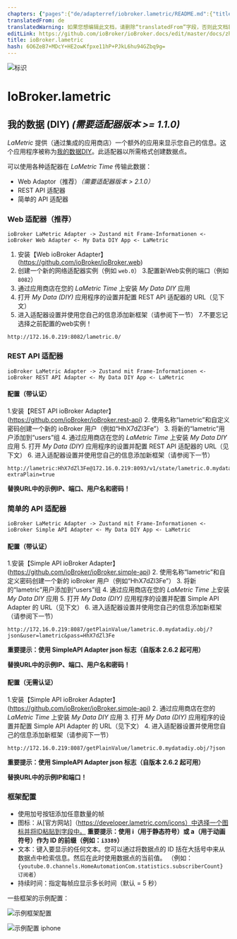 ```yaml
---
chapters: {"pages":{"de/adapterref/iobroker.lametric/README.md":{"title":{"de":"ioBroker.lametric"},"content":"de/adapterref/iobroker.lametric/README.md"},"de/adapterref/iobroker.lametric/apps.md":{"title":{"de":"ioBroker.lametric"},"content":"de/adapterref/iobroker.lametric/apps.md"},"de/adapterref/iobroker.lametric/my-data-diy.md":{"title":{"de":"ioBroker.lametric"},"content":"de/adapterref/iobroker.lametric/my-data-diy.md"},"de/adapterref/iobroker.lametric/notifications.md":{"title":{"de":"ioBroker.lametric"},"content":"de/adapterref/iobroker.lametric/notifications.md"},"de/adapterref/iobroker.lametric/blockly.md":{"title":{"de":"ioBroker.lametric"},"content":"de/adapterref/iobroker.lametric/blockly.md"}}}
translatedFrom: de
translatedWarning: 如果您想编辑此文档，请删除“translatedFrom”字段，否则此文档将再次自动翻译
editLink: https://github.com/ioBroker/ioBroker.docs/edit/master/docs/zh-cn/adapterref/iobroker.lametric/my-data-diy.md
title: ioBroker.lametric
hash: 6O6ZeB7+MDcY+HE2owKfpxe11hP+PJkL6hu94GZbq9g=
---
```

![标识](../../../de/adapterref/iobroker.lametric/../../admin/lametric.png)

# IoBroker.lametric
## 我的数据 (DIY) *(需要适配器版本 >= 1.1.0)*
*LaMetric* 提供（通过集成的应用商店）一个额外的应用来显示您自己的信息。这个应用程序被称为[我的数据DIY](https://apps.lametric.com/apps/my_data__diy_/8942)。此适配器以所需格式创建数据点。

可以使用各种适配器在 *LaMetric Time* 传输此数据：

- Web Adaptor（推荐）*（需要适配器版本 > 2.1.0）*
- REST API 适配器
- 简单的 API 适配器

### Web 适配器（推荐）
```ioBroker LaMetric Adapter -> Zustand mit Frame-Informationen <- ioBroker Web Adapter <- My Data DIY App <- LaMetric```

1. 安装【Web ioBroker Adapter】(https://github.com/ioBroker/ioBroker.web)
2. 创建一个新的网络适配器实例（例如 ``web.0``）
3.配置新Web实例的端口（例如``8082``）
4. 通过应用商店在您的 *LaMetric Time* 上安装 *My Data DIY* 应用
5. 打开 *My Data (DIY)* 应用程序的设置并配置 REST API 适配器的 URL（见下文）
6. 进入适配器设置并使用您自己的信息添加新框架（请参阅下一节）
7.不要忘记选择之前配置的web实例！

```
http://172.16.0.219:8082/lametric.0/
```

### REST API 适配器
```ioBroker LaMetric Adapter -> Zustand mit Frame-Informationen <- ioBroker REST API Adapter <- My Data DIY App <- LaMetric```

#### 配置（带认证）
1.安装【REST API ioBroker Adapter】(https://github.com/ioBroker/ioBroker.rest-api)
2. 使用名称“lametric”和自定义密码创建一个新的 ioBroker 用户（例如“HhX7dZl3Fe”）
3. 将新的“lametric”用户添加到“users”组
4. 通过应用商店在您的 *LaMetric Time* 上安装 *My Data DIY* 应用
5. 打开 *My Data (DIY)* 应用程序的设置并配置 REST API 适配器的 URL（见下文）
6. 进入适配器设置并使用您自己的信息添加新框架（请参阅下一节）

```
http://lametric:HhX7dZl3Fe@172.16.0.219:8093/v1/state/lametric.0.mydatadiy.obj/plain?extraPlain=true
```

**替换URL中的示例IP、端口、用户名和密码！**

### 简单的 API 适配器
```ioBroker LaMetric Adapter -> Zustand mit Frame-Informationen <- ioBroker Simple API Adapter <- My Data DIY App <- LaMetric```

#### 配置（带认证）
1.安装【Simple API ioBroker Adapter】(https://github.com/ioBroker/ioBroker.simple-api)
2. 使用名称“lametric”和自定义密码创建一个新的 ioBroker 用户（例如“HhX7dZl3Fe”）
3. 将新的“lametric”用户添加到“users”组
4. 通过应用商店在您的 *LaMetric Time* 上安装 *My Data DIY* 应用
5. 打开 *My Data (DIY)* 应用程序的设置并配置 Simple API Adapter 的 URL（见下文）
6. 进入适配器设置并使用您自己的信息添加新框架（请参阅下一节）

```
http://172.16.0.219:8087/getPlainValue/lametric.0.mydatadiy.obj/?json&user=lametric&pass=HhX7dZl3Fe
```

**重要提示：使用 SimpleAPI Adapter json 标志（自版本 2.6.2 起可用）**

**替换URL中的示例IP、端口、用户名和密码！**

#### 配置（无需认证）
1.安装【Simple API ioBroker Adapter】(https://github.com/ioBroker/ioBroker.simple-api)
2. 通过应用商店在您的 *LaMetric Time* 上安装 *My Data DIY* 应用
3. 打开 *My Data (DIY)* 应用程序的设置并配置 Simple API Adapter 的 URL（见下文）
4. 进入适配器设置并使用您自己的信息添加新框架（请参阅下一节）

```
http://172.16.0.219:8087/getPlainValue/lametric.0.mydatadiy.obj/?json
```

**重要提示：使用 SimpleAPI Adapter json 标志（自版本 2.6.2 起可用）**

**替换URL中的示例IP和端口！**

### 框架配置
- 使用加号按钮添加任意数量的帧
- 图标：从[官方网站]（https://developer.lametric.com/icons）中选择一个图标并将ID粘贴到字段中。 **重要提示：使用 i（用于静态符号）或 a（用于动画符号）作为 ID 的前缀（例如：`i3389`）**
- 文本：键入要显示的任何文本。您可以通过将数据点的 ID 括在大括号中来从数据点中检索信息。然后在此时使用数据点的当前值。 （例如：`{youtube.0.channels.HomeAutomationCom.statistics.subscriberCount} 订阅者`）
- 持续时间：指定每帧应显示多长时间（默认 = 5 秒）

一些框架的示例配置：

![示例框架配置](../../../de/adapterref/iobroker.lametric/./img/my-data-diy.png)

![示例配置 iphone](../../../de/adapterref/iobroker.lametric/./img/my-data-diy-iphone.png)